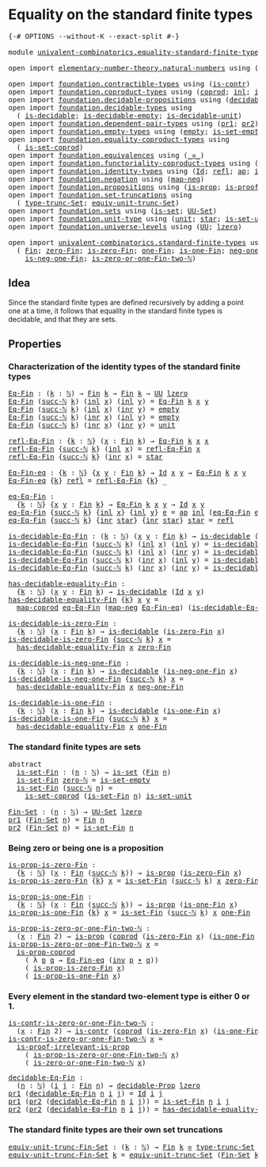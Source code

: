 # Equality on the standard finite types

<pre class="Agda"><a id="50" class="Symbol">{-#</a> <a id="54" class="Keyword">OPTIONS</a> <a id="62" class="Pragma">--without-K</a> <a id="74" class="Pragma">--exact-split</a> <a id="88" class="Symbol">#-}</a>

<a id="93" class="Keyword">module</a> <a id="100" href="univalent-combinatorics.equality-standard-finite-types.html" class="Module">univalent-combinatorics.equality-standard-finite-types</a> <a id="155" class="Keyword">where</a>

<a id="162" class="Keyword">open</a> <a id="167" class="Keyword">import</a> <a id="174" href="elementary-number-theory.natural-numbers.html" class="Module">elementary-number-theory.natural-numbers</a> <a id="215" class="Keyword">using</a> <a id="221" class="Symbol">(</a><a id="222" href="elementary-number-theory.natural-numbers.html#1444" class="Datatype">ℕ</a><a id="223" class="Symbol">;</a> <a id="225" href="elementary-number-theory.natural-numbers.html#1465" class="InductiveConstructor">zero-ℕ</a><a id="231" class="Symbol">;</a> <a id="233" href="elementary-number-theory.natural-numbers.html#1478" class="InductiveConstructor">succ-ℕ</a><a id="239" class="Symbol">)</a>
    
<a id="246" class="Keyword">open</a> <a id="251" class="Keyword">import</a> <a id="258" href="foundation.contractible-types.html" class="Module">foundation.contractible-types</a> <a id="288" class="Keyword">using</a> <a id="294" class="Symbol">(</a><a id="295" href="foundation-core.contractible-types.html#925" class="Function">is-contr</a><a id="303" class="Symbol">)</a>
<a id="305" class="Keyword">open</a> <a id="310" class="Keyword">import</a> <a id="317" href="foundation.coproduct-types.html" class="Module">foundation.coproduct-types</a> <a id="344" class="Keyword">using</a> <a id="350" class="Symbol">(</a><a id="351" href="foundation.coproduct-types.html#1168" class="Datatype">coprod</a><a id="357" class="Symbol">;</a> <a id="359" href="foundation.coproduct-types.html#1239" class="InductiveConstructor">inl</a><a id="362" class="Symbol">;</a> <a id="364" href="foundation.coproduct-types.html#1262" class="InductiveConstructor">inr</a><a id="367" class="Symbol">;</a> <a id="369" href="foundation.coproduct-types.html#5644" class="Function">is-prop-coprod</a><a id="383" class="Symbol">)</a>
<a id="385" class="Keyword">open</a> <a id="390" class="Keyword">import</a> <a id="397" href="foundation.decidable-propositions.html" class="Module">foundation.decidable-propositions</a> <a id="431" class="Keyword">using</a> <a id="437" class="Symbol">(</a><a id="438" href="foundation.decidable-propositions.html#1873" class="Function">decidable-Prop</a><a id="452" class="Symbol">)</a>
<a id="454" class="Keyword">open</a> <a id="459" class="Keyword">import</a> <a id="466" href="foundation.decidable-types.html" class="Module">foundation.decidable-types</a> <a id="493" class="Keyword">using</a>
  <a id="501" class="Symbol">(</a> <a id="503" href="foundation.decidable-types.html#1741" class="Function">is-decidable</a><a id="515" class="Symbol">;</a> <a id="517" href="foundation.decidable-types.html#2644" class="Function">is-decidable-empty</a><a id="535" class="Symbol">;</a> <a id="537" href="foundation.decidable-types.html#2576" class="Function">is-decidable-unit</a><a id="554" class="Symbol">)</a>
<a id="556" class="Keyword">open</a> <a id="561" class="Keyword">import</a> <a id="568" href="foundation.dependent-pair-types.html" class="Module">foundation.dependent-pair-types</a> <a id="600" class="Keyword">using</a> <a id="606" class="Symbol">(</a><a id="607" href="foundation-core.dependent-pair-types.html#592" class="Field">pr1</a><a id="610" class="Symbol">;</a> <a id="612" href="foundation-core.dependent-pair-types.html#604" class="Field">pr2</a><a id="615" class="Symbol">)</a>
<a id="617" class="Keyword">open</a> <a id="622" class="Keyword">import</a> <a id="629" href="foundation.empty-types.html" class="Module">foundation.empty-types</a> <a id="652" class="Keyword">using</a> <a id="658" class="Symbol">(</a><a id="659" href="foundation-core.empty-types.html#1047" class="Datatype">empty</a><a id="664" class="Symbol">;</a> <a id="666" href="foundation-core.empty-types.html#2540" class="Function">is-set-empty</a><a id="678" class="Symbol">)</a>
<a id="680" class="Keyword">open</a> <a id="685" class="Keyword">import</a> <a id="692" href="foundation.equality-coproduct-types.html" class="Module">foundation.equality-coproduct-types</a> <a id="728" class="Keyword">using</a>
  <a id="736" class="Symbol">(</a> <a id="738" href="foundation.equality-coproduct-types.html#11156" class="Function">is-set-coprod</a><a id="751" class="Symbol">)</a>
<a id="753" class="Keyword">open</a> <a id="758" class="Keyword">import</a> <a id="765" href="foundation.equivalences.html" class="Module">foundation.equivalences</a> <a id="789" class="Keyword">using</a> <a id="795" class="Symbol">(</a><a id="796" href="foundation-core.equivalences.html#1607" class="Function Operator">_≃_</a><a id="799" class="Symbol">)</a>
<a id="801" class="Keyword">open</a> <a id="806" class="Keyword">import</a> <a id="813" href="foundation.functoriality-coproduct-types.html" class="Module">foundation.functoriality-coproduct-types</a> <a id="854" class="Keyword">using</a> <a id="860" class="Symbol">(</a><a id="861" href="foundation.functoriality-coproduct-types.html#1077" class="Function">map-coprod</a><a id="871" class="Symbol">)</a>
<a id="873" class="Keyword">open</a> <a id="878" class="Keyword">import</a> <a id="885" href="foundation.identity-types.html" class="Module">foundation.identity-types</a> <a id="911" class="Keyword">using</a> <a id="917" class="Symbol">(</a><a id="918" href="foundation-core.identity-types.html#641" class="Datatype">Id</a><a id="920" class="Symbol">;</a> <a id="922" href="foundation-core.identity-types.html#694" class="InductiveConstructor">refl</a><a id="926" class="Symbol">;</a> <a id="928" href="foundation-core.identity-types.html#2853" class="Function">ap</a><a id="930" class="Symbol">;</a> <a id="932" href="foundation-core.identity-types.html#1552" class="Function">inv</a><a id="935" class="Symbol">;</a> <a id="937" href="foundation-core.identity-types.html#1239" class="Function Operator">_∙_</a><a id="940" class="Symbol">)</a>
<a id="942" class="Keyword">open</a> <a id="947" class="Keyword">import</a> <a id="954" href="foundation.negation.html" class="Module">foundation.negation</a> <a id="974" class="Keyword">using</a> <a id="980" class="Symbol">(</a><a id="981" href="foundation-core.negation.html#499" class="Function">map-neg</a><a id="988" class="Symbol">)</a>
<a id="990" class="Keyword">open</a> <a id="995" class="Keyword">import</a> <a id="1002" href="foundation.propositions.html" class="Module">foundation.propositions</a> <a id="1026" class="Keyword">using</a> <a id="1032" class="Symbol">(</a><a id="1033" href="foundation-core.propositions.html#1246" class="Function">is-prop</a><a id="1040" class="Symbol">;</a> <a id="1042" href="foundation-core.propositions.html#2978" class="Function">is-proof-irrelevant-is-prop</a><a id="1069" class="Symbol">)</a>
<a id="1071" class="Keyword">open</a> <a id="1076" class="Keyword">import</a> <a id="1083" href="foundation.set-truncations.html" class="Module">foundation.set-truncations</a> <a id="1110" class="Keyword">using</a>
  <a id="1118" class="Symbol">(</a> <a id="1120" href="foundation.set-truncations.html#3386" class="Postulate">type-trunc-Set</a><a id="1134" class="Symbol">;</a> <a id="1136" href="foundation.set-truncations.html#11287" class="Function">equiv-unit-trunc-Set</a><a id="1156" class="Symbol">)</a>
<a id="1158" class="Keyword">open</a> <a id="1163" class="Keyword">import</a> <a id="1170" href="foundation.sets.html" class="Module">foundation.sets</a> <a id="1186" class="Keyword">using</a> <a id="1192" class="Symbol">(</a><a id="1193" href="foundation-core.sets.html#1099" class="Function">is-set</a><a id="1199" class="Symbol">;</a> <a id="1201" href="foundation-core.sets.html#1177" class="Function">UU-Set</a><a id="1207" class="Symbol">)</a>
<a id="1209" class="Keyword">open</a> <a id="1214" class="Keyword">import</a> <a id="1221" href="foundation.unit-type.html" class="Module">foundation.unit-type</a> <a id="1242" class="Keyword">using</a> <a id="1248" class="Symbol">(</a><a id="1249" href="foundation.unit-type.html#975" class="Datatype">unit</a><a id="1253" class="Symbol">;</a> <a id="1255" href="foundation.unit-type.html#999" class="InductiveConstructor">star</a><a id="1259" class="Symbol">;</a> <a id="1261" href="foundation.unit-type.html#2613" class="Function">is-set-unit</a><a id="1272" class="Symbol">)</a>
<a id="1274" class="Keyword">open</a> <a id="1279" class="Keyword">import</a> <a id="1286" href="foundation.universe-levels.html" class="Module">foundation.universe-levels</a> <a id="1313" class="Keyword">using</a> <a id="1319" class="Symbol">(</a><a id="1320" href="foundation-core.universe-levels.html#222" class="Primitive">UU</a><a id="1322" class="Symbol">;</a> <a id="1324" href="Agda.Primitive.html#764" class="Primitive">lzero</a><a id="1329" class="Symbol">)</a>

<a id="1332" class="Keyword">open</a> <a id="1337" class="Keyword">import</a> <a id="1344" href="univalent-combinatorics.standard-finite-types.html" class="Module">univalent-combinatorics.standard-finite-types</a> <a id="1390" class="Keyword">using</a>
  <a id="1398" class="Symbol">(</a> <a id="1400" href="univalent-combinatorics.standard-finite-types.html#1975" class="Function">Fin</a><a id="1403" class="Symbol">;</a> <a id="1405" href="univalent-combinatorics.standard-finite-types.html#6909" class="Function">zero-Fin</a><a id="1413" class="Symbol">;</a> <a id="1415" href="univalent-combinatorics.standard-finite-types.html#7010" class="Function">is-zero-Fin</a><a id="1426" class="Symbol">;</a> <a id="1428" href="univalent-combinatorics.standard-finite-types.html#8144" class="Function">one-Fin</a><a id="1435" class="Symbol">;</a> <a id="1437" href="univalent-combinatorics.standard-finite-types.html#8212" class="Function">is-one-Fin</a><a id="1447" class="Symbol">;</a> <a id="1449" href="univalent-combinatorics.standard-finite-types.html#2239" class="Function">neg-one-Fin</a><a id="1460" class="Symbol">;</a>
    <a id="1466" href="univalent-combinatorics.standard-finite-types.html#2306" class="Function">is-neg-one-Fin</a><a id="1480" class="Symbol">;</a> <a id="1482" href="univalent-combinatorics.standard-finite-types.html#8292" class="Function">is-zero-or-one-Fin-two-ℕ</a><a id="1506" class="Symbol">)</a>
</pre>
## Idea

Since the standard finite types are defined recursively by adding a point one at a time, it follows that equality in the standard finite types is decidable, and that they are sets.

## Properties

### Characterization of the identity types of the standard finite types

<pre class="Agda"><a id="Eq-Fin"></a><a id="1800" href="univalent-combinatorics.equality-standard-finite-types.html#1800" class="Function">Eq-Fin</a> <a id="1807" class="Symbol">:</a> <a id="1809" class="Symbol">(</a><a id="1810" href="univalent-combinatorics.equality-standard-finite-types.html#1810" class="Bound">k</a> <a id="1812" class="Symbol">:</a> <a id="1814" href="elementary-number-theory.natural-numbers.html#1444" class="Datatype">ℕ</a><a id="1815" class="Symbol">)</a> <a id="1817" class="Symbol">→</a> <a id="1819" href="univalent-combinatorics.standard-finite-types.html#1975" class="Function">Fin</a> <a id="1823" href="univalent-combinatorics.equality-standard-finite-types.html#1810" class="Bound">k</a> <a id="1825" class="Symbol">→</a> <a id="1827" href="univalent-combinatorics.standard-finite-types.html#1975" class="Function">Fin</a> <a id="1831" href="univalent-combinatorics.equality-standard-finite-types.html#1810" class="Bound">k</a> <a id="1833" class="Symbol">→</a> <a id="1835" href="foundation-core.universe-levels.html#222" class="Primitive">UU</a> <a id="1838" href="Agda.Primitive.html#764" class="Primitive">lzero</a>
<a id="1844" href="univalent-combinatorics.equality-standard-finite-types.html#1800" class="Function">Eq-Fin</a> <a id="1851" class="Symbol">(</a><a id="1852" href="elementary-number-theory.natural-numbers.html#1478" class="InductiveConstructor">succ-ℕ</a> <a id="1859" href="univalent-combinatorics.equality-standard-finite-types.html#1859" class="Bound">k</a><a id="1860" class="Symbol">)</a> <a id="1862" class="Symbol">(</a><a id="1863" href="foundation.coproduct-types.html#1239" class="InductiveConstructor">inl</a> <a id="1867" href="univalent-combinatorics.equality-standard-finite-types.html#1867" class="Bound">x</a><a id="1868" class="Symbol">)</a> <a id="1870" class="Symbol">(</a><a id="1871" href="foundation.coproduct-types.html#1239" class="InductiveConstructor">inl</a> <a id="1875" href="univalent-combinatorics.equality-standard-finite-types.html#1875" class="Bound">y</a><a id="1876" class="Symbol">)</a> <a id="1878" class="Symbol">=</a> <a id="1880" href="univalent-combinatorics.equality-standard-finite-types.html#1800" class="Function">Eq-Fin</a> <a id="1887" href="univalent-combinatorics.equality-standard-finite-types.html#1859" class="Bound">k</a> <a id="1889" href="univalent-combinatorics.equality-standard-finite-types.html#1867" class="Bound">x</a> <a id="1891" href="univalent-combinatorics.equality-standard-finite-types.html#1875" class="Bound">y</a>
<a id="1893" href="univalent-combinatorics.equality-standard-finite-types.html#1800" class="Function">Eq-Fin</a> <a id="1900" class="Symbol">(</a><a id="1901" href="elementary-number-theory.natural-numbers.html#1478" class="InductiveConstructor">succ-ℕ</a> <a id="1908" href="univalent-combinatorics.equality-standard-finite-types.html#1908" class="Bound">k</a><a id="1909" class="Symbol">)</a> <a id="1911" class="Symbol">(</a><a id="1912" href="foundation.coproduct-types.html#1239" class="InductiveConstructor">inl</a> <a id="1916" href="univalent-combinatorics.equality-standard-finite-types.html#1916" class="Bound">x</a><a id="1917" class="Symbol">)</a> <a id="1919" class="Symbol">(</a><a id="1920" href="foundation.coproduct-types.html#1262" class="InductiveConstructor">inr</a> <a id="1924" href="univalent-combinatorics.equality-standard-finite-types.html#1924" class="Bound">y</a><a id="1925" class="Symbol">)</a> <a id="1927" class="Symbol">=</a> <a id="1929" href="foundation-core.empty-types.html#1047" class="Datatype">empty</a>
<a id="1935" href="univalent-combinatorics.equality-standard-finite-types.html#1800" class="Function">Eq-Fin</a> <a id="1942" class="Symbol">(</a><a id="1943" href="elementary-number-theory.natural-numbers.html#1478" class="InductiveConstructor">succ-ℕ</a> <a id="1950" href="univalent-combinatorics.equality-standard-finite-types.html#1950" class="Bound">k</a><a id="1951" class="Symbol">)</a> <a id="1953" class="Symbol">(</a><a id="1954" href="foundation.coproduct-types.html#1262" class="InductiveConstructor">inr</a> <a id="1958" href="univalent-combinatorics.equality-standard-finite-types.html#1958" class="Bound">x</a><a id="1959" class="Symbol">)</a> <a id="1961" class="Symbol">(</a><a id="1962" href="foundation.coproduct-types.html#1239" class="InductiveConstructor">inl</a> <a id="1966" href="univalent-combinatorics.equality-standard-finite-types.html#1966" class="Bound">y</a><a id="1967" class="Symbol">)</a> <a id="1969" class="Symbol">=</a> <a id="1971" href="foundation-core.empty-types.html#1047" class="Datatype">empty</a>
<a id="1977" href="univalent-combinatorics.equality-standard-finite-types.html#1800" class="Function">Eq-Fin</a> <a id="1984" class="Symbol">(</a><a id="1985" href="elementary-number-theory.natural-numbers.html#1478" class="InductiveConstructor">succ-ℕ</a> <a id="1992" href="univalent-combinatorics.equality-standard-finite-types.html#1992" class="Bound">k</a><a id="1993" class="Symbol">)</a> <a id="1995" class="Symbol">(</a><a id="1996" href="foundation.coproduct-types.html#1262" class="InductiveConstructor">inr</a> <a id="2000" href="univalent-combinatorics.equality-standard-finite-types.html#2000" class="Bound">x</a><a id="2001" class="Symbol">)</a> <a id="2003" class="Symbol">(</a><a id="2004" href="foundation.coproduct-types.html#1262" class="InductiveConstructor">inr</a> <a id="2008" href="univalent-combinatorics.equality-standard-finite-types.html#2008" class="Bound">y</a><a id="2009" class="Symbol">)</a> <a id="2011" class="Symbol">=</a> <a id="2013" href="foundation.unit-type.html#975" class="Datatype">unit</a>

<a id="refl-Eq-Fin"></a><a id="2019" href="univalent-combinatorics.equality-standard-finite-types.html#2019" class="Function">refl-Eq-Fin</a> <a id="2031" class="Symbol">:</a> <a id="2033" class="Symbol">{</a><a id="2034" href="univalent-combinatorics.equality-standard-finite-types.html#2034" class="Bound">k</a> <a id="2036" class="Symbol">:</a> <a id="2038" href="elementary-number-theory.natural-numbers.html#1444" class="Datatype">ℕ</a><a id="2039" class="Symbol">}</a> <a id="2041" class="Symbol">(</a><a id="2042" href="univalent-combinatorics.equality-standard-finite-types.html#2042" class="Bound">x</a> <a id="2044" class="Symbol">:</a> <a id="2046" href="univalent-combinatorics.standard-finite-types.html#1975" class="Function">Fin</a> <a id="2050" href="univalent-combinatorics.equality-standard-finite-types.html#2034" class="Bound">k</a><a id="2051" class="Symbol">)</a> <a id="2053" class="Symbol">→</a> <a id="2055" href="univalent-combinatorics.equality-standard-finite-types.html#1800" class="Function">Eq-Fin</a> <a id="2062" href="univalent-combinatorics.equality-standard-finite-types.html#2034" class="Bound">k</a> <a id="2064" href="univalent-combinatorics.equality-standard-finite-types.html#2042" class="Bound">x</a> <a id="2066" href="univalent-combinatorics.equality-standard-finite-types.html#2042" class="Bound">x</a>
<a id="2068" href="univalent-combinatorics.equality-standard-finite-types.html#2019" class="Function">refl-Eq-Fin</a> <a id="2080" class="Symbol">{</a><a id="2081" href="elementary-number-theory.natural-numbers.html#1478" class="InductiveConstructor">succ-ℕ</a> <a id="2088" href="univalent-combinatorics.equality-standard-finite-types.html#2088" class="Bound">k</a><a id="2089" class="Symbol">}</a> <a id="2091" class="Symbol">(</a><a id="2092" href="foundation.coproduct-types.html#1239" class="InductiveConstructor">inl</a> <a id="2096" href="univalent-combinatorics.equality-standard-finite-types.html#2096" class="Bound">x</a><a id="2097" class="Symbol">)</a> <a id="2099" class="Symbol">=</a> <a id="2101" href="univalent-combinatorics.equality-standard-finite-types.html#2019" class="Function">refl-Eq-Fin</a> <a id="2113" href="univalent-combinatorics.equality-standard-finite-types.html#2096" class="Bound">x</a>
<a id="2115" href="univalent-combinatorics.equality-standard-finite-types.html#2019" class="Function">refl-Eq-Fin</a> <a id="2127" class="Symbol">{</a><a id="2128" href="elementary-number-theory.natural-numbers.html#1478" class="InductiveConstructor">succ-ℕ</a> <a id="2135" href="univalent-combinatorics.equality-standard-finite-types.html#2135" class="Bound">k</a><a id="2136" class="Symbol">}</a> <a id="2138" class="Symbol">(</a><a id="2139" href="foundation.coproduct-types.html#1262" class="InductiveConstructor">inr</a> <a id="2143" href="univalent-combinatorics.equality-standard-finite-types.html#2143" class="Bound">x</a><a id="2144" class="Symbol">)</a> <a id="2146" class="Symbol">=</a> <a id="2148" href="foundation.unit-type.html#999" class="InductiveConstructor">star</a>

<a id="Eq-Fin-eq"></a><a id="2154" href="univalent-combinatorics.equality-standard-finite-types.html#2154" class="Function">Eq-Fin-eq</a> <a id="2164" class="Symbol">:</a> <a id="2166" class="Symbol">{</a><a id="2167" href="univalent-combinatorics.equality-standard-finite-types.html#2167" class="Bound">k</a> <a id="2169" class="Symbol">:</a> <a id="2171" href="elementary-number-theory.natural-numbers.html#1444" class="Datatype">ℕ</a><a id="2172" class="Symbol">}</a> <a id="2174" class="Symbol">{</a><a id="2175" href="univalent-combinatorics.equality-standard-finite-types.html#2175" class="Bound">x</a> <a id="2177" href="univalent-combinatorics.equality-standard-finite-types.html#2177" class="Bound">y</a> <a id="2179" class="Symbol">:</a> <a id="2181" href="univalent-combinatorics.standard-finite-types.html#1975" class="Function">Fin</a> <a id="2185" href="univalent-combinatorics.equality-standard-finite-types.html#2167" class="Bound">k</a><a id="2186" class="Symbol">}</a> <a id="2188" class="Symbol">→</a> <a id="2190" href="foundation-core.identity-types.html#641" class="Datatype">Id</a> <a id="2193" href="univalent-combinatorics.equality-standard-finite-types.html#2175" class="Bound">x</a> <a id="2195" href="univalent-combinatorics.equality-standard-finite-types.html#2177" class="Bound">y</a> <a id="2197" class="Symbol">→</a> <a id="2199" href="univalent-combinatorics.equality-standard-finite-types.html#1800" class="Function">Eq-Fin</a> <a id="2206" href="univalent-combinatorics.equality-standard-finite-types.html#2167" class="Bound">k</a> <a id="2208" href="univalent-combinatorics.equality-standard-finite-types.html#2175" class="Bound">x</a> <a id="2210" href="univalent-combinatorics.equality-standard-finite-types.html#2177" class="Bound">y</a>
<a id="2212" href="univalent-combinatorics.equality-standard-finite-types.html#2154" class="Function">Eq-Fin-eq</a> <a id="2222" class="Symbol">{</a><a id="2223" href="univalent-combinatorics.equality-standard-finite-types.html#2223" class="Bound">k</a><a id="2224" class="Symbol">}</a> <a id="2226" href="foundation-core.identity-types.html#694" class="InductiveConstructor">refl</a> <a id="2231" class="Symbol">=</a> <a id="2233" href="univalent-combinatorics.equality-standard-finite-types.html#2019" class="Function">refl-Eq-Fin</a> <a id="2245" class="Symbol">{</a><a id="2246" href="univalent-combinatorics.equality-standard-finite-types.html#2223" class="Bound">k</a><a id="2247" class="Symbol">}</a> <a id="2249" class="Symbol">_</a>

<a id="eq-Eq-Fin"></a><a id="2252" href="univalent-combinatorics.equality-standard-finite-types.html#2252" class="Function">eq-Eq-Fin</a> <a id="2262" class="Symbol">:</a>
  <a id="2266" class="Symbol">{</a><a id="2267" href="univalent-combinatorics.equality-standard-finite-types.html#2267" class="Bound">k</a> <a id="2269" class="Symbol">:</a> <a id="2271" href="elementary-number-theory.natural-numbers.html#1444" class="Datatype">ℕ</a><a id="2272" class="Symbol">}</a> <a id="2274" class="Symbol">{</a><a id="2275" href="univalent-combinatorics.equality-standard-finite-types.html#2275" class="Bound">x</a> <a id="2277" href="univalent-combinatorics.equality-standard-finite-types.html#2277" class="Bound">y</a> <a id="2279" class="Symbol">:</a> <a id="2281" href="univalent-combinatorics.standard-finite-types.html#1975" class="Function">Fin</a> <a id="2285" href="univalent-combinatorics.equality-standard-finite-types.html#2267" class="Bound">k</a><a id="2286" class="Symbol">}</a> <a id="2288" class="Symbol">→</a> <a id="2290" href="univalent-combinatorics.equality-standard-finite-types.html#1800" class="Function">Eq-Fin</a> <a id="2297" href="univalent-combinatorics.equality-standard-finite-types.html#2267" class="Bound">k</a> <a id="2299" href="univalent-combinatorics.equality-standard-finite-types.html#2275" class="Bound">x</a> <a id="2301" href="univalent-combinatorics.equality-standard-finite-types.html#2277" class="Bound">y</a> <a id="2303" class="Symbol">→</a> <a id="2305" href="foundation-core.identity-types.html#641" class="Datatype">Id</a> <a id="2308" href="univalent-combinatorics.equality-standard-finite-types.html#2275" class="Bound">x</a> <a id="2310" href="univalent-combinatorics.equality-standard-finite-types.html#2277" class="Bound">y</a>
<a id="2312" href="univalent-combinatorics.equality-standard-finite-types.html#2252" class="Function">eq-Eq-Fin</a> <a id="2322" class="Symbol">{</a><a id="2323" href="elementary-number-theory.natural-numbers.html#1478" class="InductiveConstructor">succ-ℕ</a> <a id="2330" href="univalent-combinatorics.equality-standard-finite-types.html#2330" class="Bound">k</a><a id="2331" class="Symbol">}</a> <a id="2333" class="Symbol">{</a><a id="2334" href="foundation.coproduct-types.html#1239" class="InductiveConstructor">inl</a> <a id="2338" href="univalent-combinatorics.equality-standard-finite-types.html#2338" class="Bound">x</a><a id="2339" class="Symbol">}</a> <a id="2341" class="Symbol">{</a><a id="2342" href="foundation.coproduct-types.html#1239" class="InductiveConstructor">inl</a> <a id="2346" href="univalent-combinatorics.equality-standard-finite-types.html#2346" class="Bound">y</a><a id="2347" class="Symbol">}</a> <a id="2349" href="univalent-combinatorics.equality-standard-finite-types.html#2349" class="Bound">e</a> <a id="2351" class="Symbol">=</a> <a id="2353" href="foundation-core.identity-types.html#2853" class="Function">ap</a> <a id="2356" href="foundation.coproduct-types.html#1239" class="InductiveConstructor">inl</a> <a id="2360" class="Symbol">(</a><a id="2361" href="univalent-combinatorics.equality-standard-finite-types.html#2252" class="Function">eq-Eq-Fin</a> <a id="2371" href="univalent-combinatorics.equality-standard-finite-types.html#2349" class="Bound">e</a><a id="2372" class="Symbol">)</a>
<a id="2374" href="univalent-combinatorics.equality-standard-finite-types.html#2252" class="Function">eq-Eq-Fin</a> <a id="2384" class="Symbol">{</a><a id="2385" href="elementary-number-theory.natural-numbers.html#1478" class="InductiveConstructor">succ-ℕ</a> <a id="2392" href="univalent-combinatorics.equality-standard-finite-types.html#2392" class="Bound">k</a><a id="2393" class="Symbol">}</a> <a id="2395" class="Symbol">{</a><a id="2396" href="foundation.coproduct-types.html#1262" class="InductiveConstructor">inr</a> <a id="2400" href="foundation.unit-type.html#999" class="InductiveConstructor">star</a><a id="2404" class="Symbol">}</a> <a id="2406" class="Symbol">{</a><a id="2407" href="foundation.coproduct-types.html#1262" class="InductiveConstructor">inr</a> <a id="2411" href="foundation.unit-type.html#999" class="InductiveConstructor">star</a><a id="2415" class="Symbol">}</a> <a id="2417" href="foundation.unit-type.html#999" class="InductiveConstructor">star</a> <a id="2422" class="Symbol">=</a> <a id="2424" href="foundation-core.identity-types.html#694" class="InductiveConstructor">refl</a>

<a id="is-decidable-Eq-Fin"></a><a id="2430" href="univalent-combinatorics.equality-standard-finite-types.html#2430" class="Function">is-decidable-Eq-Fin</a> <a id="2450" class="Symbol">:</a> <a id="2452" class="Symbol">(</a><a id="2453" href="univalent-combinatorics.equality-standard-finite-types.html#2453" class="Bound">k</a> <a id="2455" class="Symbol">:</a> <a id="2457" href="elementary-number-theory.natural-numbers.html#1444" class="Datatype">ℕ</a><a id="2458" class="Symbol">)</a> <a id="2460" class="Symbol">(</a><a id="2461" href="univalent-combinatorics.equality-standard-finite-types.html#2461" class="Bound">x</a> <a id="2463" href="univalent-combinatorics.equality-standard-finite-types.html#2463" class="Bound">y</a> <a id="2465" class="Symbol">:</a> <a id="2467" href="univalent-combinatorics.standard-finite-types.html#1975" class="Function">Fin</a> <a id="2471" href="univalent-combinatorics.equality-standard-finite-types.html#2453" class="Bound">k</a><a id="2472" class="Symbol">)</a> <a id="2474" class="Symbol">→</a> <a id="2476" href="foundation.decidable-types.html#1741" class="Function">is-decidable</a> <a id="2489" class="Symbol">(</a><a id="2490" href="univalent-combinatorics.equality-standard-finite-types.html#1800" class="Function">Eq-Fin</a> <a id="2497" href="univalent-combinatorics.equality-standard-finite-types.html#2453" class="Bound">k</a> <a id="2499" href="univalent-combinatorics.equality-standard-finite-types.html#2461" class="Bound">x</a> <a id="2501" href="univalent-combinatorics.equality-standard-finite-types.html#2463" class="Bound">y</a><a id="2502" class="Symbol">)</a>
<a id="2504" href="univalent-combinatorics.equality-standard-finite-types.html#2430" class="Function">is-decidable-Eq-Fin</a> <a id="2524" class="Symbol">(</a><a id="2525" href="elementary-number-theory.natural-numbers.html#1478" class="InductiveConstructor">succ-ℕ</a> <a id="2532" href="univalent-combinatorics.equality-standard-finite-types.html#2532" class="Bound">k</a><a id="2533" class="Symbol">)</a> <a id="2535" class="Symbol">(</a><a id="2536" href="foundation.coproduct-types.html#1239" class="InductiveConstructor">inl</a> <a id="2540" href="univalent-combinatorics.equality-standard-finite-types.html#2540" class="Bound">x</a><a id="2541" class="Symbol">)</a> <a id="2543" class="Symbol">(</a><a id="2544" href="foundation.coproduct-types.html#1239" class="InductiveConstructor">inl</a> <a id="2548" href="univalent-combinatorics.equality-standard-finite-types.html#2548" class="Bound">y</a><a id="2549" class="Symbol">)</a> <a id="2551" class="Symbol">=</a> <a id="2553" href="univalent-combinatorics.equality-standard-finite-types.html#2430" class="Function">is-decidable-Eq-Fin</a> <a id="2573" href="univalent-combinatorics.equality-standard-finite-types.html#2532" class="Bound">k</a> <a id="2575" href="univalent-combinatorics.equality-standard-finite-types.html#2540" class="Bound">x</a> <a id="2577" href="univalent-combinatorics.equality-standard-finite-types.html#2548" class="Bound">y</a>
<a id="2579" href="univalent-combinatorics.equality-standard-finite-types.html#2430" class="Function">is-decidable-Eq-Fin</a> <a id="2599" class="Symbol">(</a><a id="2600" href="elementary-number-theory.natural-numbers.html#1478" class="InductiveConstructor">succ-ℕ</a> <a id="2607" href="univalent-combinatorics.equality-standard-finite-types.html#2607" class="Bound">k</a><a id="2608" class="Symbol">)</a> <a id="2610" class="Symbol">(</a><a id="2611" href="foundation.coproduct-types.html#1239" class="InductiveConstructor">inl</a> <a id="2615" href="univalent-combinatorics.equality-standard-finite-types.html#2615" class="Bound">x</a><a id="2616" class="Symbol">)</a> <a id="2618" class="Symbol">(</a><a id="2619" href="foundation.coproduct-types.html#1262" class="InductiveConstructor">inr</a> <a id="2623" href="univalent-combinatorics.equality-standard-finite-types.html#2623" class="Bound">y</a><a id="2624" class="Symbol">)</a> <a id="2626" class="Symbol">=</a> <a id="2628" href="foundation.decidable-types.html#2644" class="Function">is-decidable-empty</a>
<a id="2647" href="univalent-combinatorics.equality-standard-finite-types.html#2430" class="Function">is-decidable-Eq-Fin</a> <a id="2667" class="Symbol">(</a><a id="2668" href="elementary-number-theory.natural-numbers.html#1478" class="InductiveConstructor">succ-ℕ</a> <a id="2675" href="univalent-combinatorics.equality-standard-finite-types.html#2675" class="Bound">k</a><a id="2676" class="Symbol">)</a> <a id="2678" class="Symbol">(</a><a id="2679" href="foundation.coproduct-types.html#1262" class="InductiveConstructor">inr</a> <a id="2683" href="univalent-combinatorics.equality-standard-finite-types.html#2683" class="Bound">x</a><a id="2684" class="Symbol">)</a> <a id="2686" class="Symbol">(</a><a id="2687" href="foundation.coproduct-types.html#1239" class="InductiveConstructor">inl</a> <a id="2691" href="univalent-combinatorics.equality-standard-finite-types.html#2691" class="Bound">y</a><a id="2692" class="Symbol">)</a> <a id="2694" class="Symbol">=</a> <a id="2696" href="foundation.decidable-types.html#2644" class="Function">is-decidable-empty</a>
<a id="2715" href="univalent-combinatorics.equality-standard-finite-types.html#2430" class="Function">is-decidable-Eq-Fin</a> <a id="2735" class="Symbol">(</a><a id="2736" href="elementary-number-theory.natural-numbers.html#1478" class="InductiveConstructor">succ-ℕ</a> <a id="2743" href="univalent-combinatorics.equality-standard-finite-types.html#2743" class="Bound">k</a><a id="2744" class="Symbol">)</a> <a id="2746" class="Symbol">(</a><a id="2747" href="foundation.coproduct-types.html#1262" class="InductiveConstructor">inr</a> <a id="2751" href="univalent-combinatorics.equality-standard-finite-types.html#2751" class="Bound">x</a><a id="2752" class="Symbol">)</a> <a id="2754" class="Symbol">(</a><a id="2755" href="foundation.coproduct-types.html#1262" class="InductiveConstructor">inr</a> <a id="2759" href="univalent-combinatorics.equality-standard-finite-types.html#2759" class="Bound">y</a><a id="2760" class="Symbol">)</a> <a id="2762" class="Symbol">=</a> <a id="2764" href="foundation.decidable-types.html#2576" class="Function">is-decidable-unit</a>

<a id="has-decidable-equality-Fin"></a><a id="2783" href="univalent-combinatorics.equality-standard-finite-types.html#2783" class="Function">has-decidable-equality-Fin</a> <a id="2810" class="Symbol">:</a>
  <a id="2814" class="Symbol">{</a><a id="2815" href="univalent-combinatorics.equality-standard-finite-types.html#2815" class="Bound">k</a> <a id="2817" class="Symbol">:</a> <a id="2819" href="elementary-number-theory.natural-numbers.html#1444" class="Datatype">ℕ</a><a id="2820" class="Symbol">}</a> <a id="2822" class="Symbol">(</a><a id="2823" href="univalent-combinatorics.equality-standard-finite-types.html#2823" class="Bound">x</a> <a id="2825" href="univalent-combinatorics.equality-standard-finite-types.html#2825" class="Bound">y</a> <a id="2827" class="Symbol">:</a> <a id="2829" href="univalent-combinatorics.standard-finite-types.html#1975" class="Function">Fin</a> <a id="2833" href="univalent-combinatorics.equality-standard-finite-types.html#2815" class="Bound">k</a><a id="2834" class="Symbol">)</a> <a id="2836" class="Symbol">→</a> <a id="2838" href="foundation.decidable-types.html#1741" class="Function">is-decidable</a> <a id="2851" class="Symbol">(</a><a id="2852" href="foundation-core.identity-types.html#641" class="Datatype">Id</a> <a id="2855" href="univalent-combinatorics.equality-standard-finite-types.html#2823" class="Bound">x</a> <a id="2857" href="univalent-combinatorics.equality-standard-finite-types.html#2825" class="Bound">y</a><a id="2858" class="Symbol">)</a>
<a id="2860" href="univalent-combinatorics.equality-standard-finite-types.html#2783" class="Function">has-decidable-equality-Fin</a> <a id="2887" class="Symbol">{</a><a id="2888" href="univalent-combinatorics.equality-standard-finite-types.html#2888" class="Bound">k</a><a id="2889" class="Symbol">}</a> <a id="2891" href="univalent-combinatorics.equality-standard-finite-types.html#2891" class="Bound">x</a> <a id="2893" href="univalent-combinatorics.equality-standard-finite-types.html#2893" class="Bound">y</a> <a id="2895" class="Symbol">=</a>
  <a id="2899" href="foundation.functoriality-coproduct-types.html#1077" class="Function">map-coprod</a> <a id="2910" href="univalent-combinatorics.equality-standard-finite-types.html#2252" class="Function">eq-Eq-Fin</a> <a id="2920" class="Symbol">(</a><a id="2921" href="foundation-core.negation.html#499" class="Function">map-neg</a> <a id="2929" href="univalent-combinatorics.equality-standard-finite-types.html#2154" class="Function">Eq-Fin-eq</a><a id="2938" class="Symbol">)</a> <a id="2940" class="Symbol">(</a><a id="2941" href="univalent-combinatorics.equality-standard-finite-types.html#2430" class="Function">is-decidable-Eq-Fin</a> <a id="2961" href="univalent-combinatorics.equality-standard-finite-types.html#2888" class="Bound">k</a> <a id="2963" href="univalent-combinatorics.equality-standard-finite-types.html#2891" class="Bound">x</a> <a id="2965" href="univalent-combinatorics.equality-standard-finite-types.html#2893" class="Bound">y</a><a id="2966" class="Symbol">)</a>

<a id="is-decidable-is-zero-Fin"></a><a id="2969" href="univalent-combinatorics.equality-standard-finite-types.html#2969" class="Function">is-decidable-is-zero-Fin</a> <a id="2994" class="Symbol">:</a>
  <a id="2998" class="Symbol">{</a><a id="2999" href="univalent-combinatorics.equality-standard-finite-types.html#2999" class="Bound">k</a> <a id="3001" class="Symbol">:</a> <a id="3003" href="elementary-number-theory.natural-numbers.html#1444" class="Datatype">ℕ</a><a id="3004" class="Symbol">}</a> <a id="3006" class="Symbol">(</a><a id="3007" href="univalent-combinatorics.equality-standard-finite-types.html#3007" class="Bound">x</a> <a id="3009" class="Symbol">:</a> <a id="3011" href="univalent-combinatorics.standard-finite-types.html#1975" class="Function">Fin</a> <a id="3015" href="univalent-combinatorics.equality-standard-finite-types.html#2999" class="Bound">k</a><a id="3016" class="Symbol">)</a> <a id="3018" class="Symbol">→</a> <a id="3020" href="foundation.decidable-types.html#1741" class="Function">is-decidable</a> <a id="3033" class="Symbol">(</a><a id="3034" href="univalent-combinatorics.standard-finite-types.html#7010" class="Function">is-zero-Fin</a> <a id="3046" href="univalent-combinatorics.equality-standard-finite-types.html#3007" class="Bound">x</a><a id="3047" class="Symbol">)</a>
<a id="3049" href="univalent-combinatorics.equality-standard-finite-types.html#2969" class="Function">is-decidable-is-zero-Fin</a> <a id="3074" class="Symbol">{</a><a id="3075" href="elementary-number-theory.natural-numbers.html#1478" class="InductiveConstructor">succ-ℕ</a> <a id="3082" href="univalent-combinatorics.equality-standard-finite-types.html#3082" class="Bound">k</a><a id="3083" class="Symbol">}</a> <a id="3085" href="univalent-combinatorics.equality-standard-finite-types.html#3085" class="Bound">x</a> <a id="3087" class="Symbol">=</a>
  <a id="3091" href="univalent-combinatorics.equality-standard-finite-types.html#2783" class="Function">has-decidable-equality-Fin</a> <a id="3118" href="univalent-combinatorics.equality-standard-finite-types.html#3085" class="Bound">x</a> <a id="3120" href="univalent-combinatorics.standard-finite-types.html#6909" class="Function">zero-Fin</a>

<a id="is-decidable-is-neg-one-Fin"></a><a id="3130" href="univalent-combinatorics.equality-standard-finite-types.html#3130" class="Function">is-decidable-is-neg-one-Fin</a> <a id="3158" class="Symbol">:</a>
  <a id="3162" class="Symbol">{</a><a id="3163" href="univalent-combinatorics.equality-standard-finite-types.html#3163" class="Bound">k</a> <a id="3165" class="Symbol">:</a> <a id="3167" href="elementary-number-theory.natural-numbers.html#1444" class="Datatype">ℕ</a><a id="3168" class="Symbol">}</a> <a id="3170" class="Symbol">(</a><a id="3171" href="univalent-combinatorics.equality-standard-finite-types.html#3171" class="Bound">x</a> <a id="3173" class="Symbol">:</a> <a id="3175" href="univalent-combinatorics.standard-finite-types.html#1975" class="Function">Fin</a> <a id="3179" href="univalent-combinatorics.equality-standard-finite-types.html#3163" class="Bound">k</a><a id="3180" class="Symbol">)</a> <a id="3182" class="Symbol">→</a> <a id="3184" href="foundation.decidable-types.html#1741" class="Function">is-decidable</a> <a id="3197" class="Symbol">(</a><a id="3198" href="univalent-combinatorics.standard-finite-types.html#2306" class="Function">is-neg-one-Fin</a> <a id="3213" href="univalent-combinatorics.equality-standard-finite-types.html#3171" class="Bound">x</a><a id="3214" class="Symbol">)</a>
<a id="3216" href="univalent-combinatorics.equality-standard-finite-types.html#3130" class="Function">is-decidable-is-neg-one-Fin</a> <a id="3244" class="Symbol">{</a><a id="3245" href="elementary-number-theory.natural-numbers.html#1478" class="InductiveConstructor">succ-ℕ</a> <a id="3252" href="univalent-combinatorics.equality-standard-finite-types.html#3252" class="Bound">k</a><a id="3253" class="Symbol">}</a> <a id="3255" href="univalent-combinatorics.equality-standard-finite-types.html#3255" class="Bound">x</a> <a id="3257" class="Symbol">=</a>
  <a id="3261" href="univalent-combinatorics.equality-standard-finite-types.html#2783" class="Function">has-decidable-equality-Fin</a> <a id="3288" href="univalent-combinatorics.equality-standard-finite-types.html#3255" class="Bound">x</a> <a id="3290" href="univalent-combinatorics.standard-finite-types.html#2239" class="Function">neg-one-Fin</a>

<a id="is-decidable-is-one-Fin"></a><a id="3303" href="univalent-combinatorics.equality-standard-finite-types.html#3303" class="Function">is-decidable-is-one-Fin</a> <a id="3327" class="Symbol">:</a>
  <a id="3331" class="Symbol">{</a><a id="3332" href="univalent-combinatorics.equality-standard-finite-types.html#3332" class="Bound">k</a> <a id="3334" class="Symbol">:</a> <a id="3336" href="elementary-number-theory.natural-numbers.html#1444" class="Datatype">ℕ</a><a id="3337" class="Symbol">}</a> <a id="3339" class="Symbol">(</a><a id="3340" href="univalent-combinatorics.equality-standard-finite-types.html#3340" class="Bound">x</a> <a id="3342" class="Symbol">:</a> <a id="3344" href="univalent-combinatorics.standard-finite-types.html#1975" class="Function">Fin</a> <a id="3348" href="univalent-combinatorics.equality-standard-finite-types.html#3332" class="Bound">k</a><a id="3349" class="Symbol">)</a> <a id="3351" class="Symbol">→</a> <a id="3353" href="foundation.decidable-types.html#1741" class="Function">is-decidable</a> <a id="3366" class="Symbol">(</a><a id="3367" href="univalent-combinatorics.standard-finite-types.html#8212" class="Function">is-one-Fin</a> <a id="3378" href="univalent-combinatorics.equality-standard-finite-types.html#3340" class="Bound">x</a><a id="3379" class="Symbol">)</a>
<a id="3381" href="univalent-combinatorics.equality-standard-finite-types.html#3303" class="Function">is-decidable-is-one-Fin</a> <a id="3405" class="Symbol">{</a><a id="3406" href="elementary-number-theory.natural-numbers.html#1478" class="InductiveConstructor">succ-ℕ</a> <a id="3413" href="univalent-combinatorics.equality-standard-finite-types.html#3413" class="Bound">k</a><a id="3414" class="Symbol">}</a> <a id="3416" href="univalent-combinatorics.equality-standard-finite-types.html#3416" class="Bound">x</a> <a id="3418" class="Symbol">=</a>
  <a id="3422" href="univalent-combinatorics.equality-standard-finite-types.html#2783" class="Function">has-decidable-equality-Fin</a> <a id="3449" href="univalent-combinatorics.equality-standard-finite-types.html#3416" class="Bound">x</a> <a id="3451" href="univalent-combinatorics.standard-finite-types.html#8144" class="Function">one-Fin</a>
</pre>
### The standard finite types are sets

<pre class="Agda"><a id="3512" class="Keyword">abstract</a>
  <a id="is-set-Fin"></a><a id="3523" href="univalent-combinatorics.equality-standard-finite-types.html#3523" class="Function">is-set-Fin</a> <a id="3534" class="Symbol">:</a> <a id="3536" class="Symbol">(</a><a id="3537" href="univalent-combinatorics.equality-standard-finite-types.html#3537" class="Bound">n</a> <a id="3539" class="Symbol">:</a> <a id="3541" href="elementary-number-theory.natural-numbers.html#1444" class="Datatype">ℕ</a><a id="3542" class="Symbol">)</a> <a id="3544" class="Symbol">→</a> <a id="3546" href="foundation-core.sets.html#1099" class="Function">is-set</a> <a id="3553" class="Symbol">(</a><a id="3554" href="univalent-combinatorics.standard-finite-types.html#1975" class="Function">Fin</a> <a id="3558" href="univalent-combinatorics.equality-standard-finite-types.html#3537" class="Bound">n</a><a id="3559" class="Symbol">)</a>
  <a id="3563" href="univalent-combinatorics.equality-standard-finite-types.html#3523" class="Function">is-set-Fin</a> <a id="3574" href="elementary-number-theory.natural-numbers.html#1465" class="InductiveConstructor">zero-ℕ</a> <a id="3581" class="Symbol">=</a> <a id="3583" href="foundation-core.empty-types.html#2540" class="Function">is-set-empty</a>
  <a id="3598" href="univalent-combinatorics.equality-standard-finite-types.html#3523" class="Function">is-set-Fin</a> <a id="3609" class="Symbol">(</a><a id="3610" href="elementary-number-theory.natural-numbers.html#1478" class="InductiveConstructor">succ-ℕ</a> <a id="3617" href="univalent-combinatorics.equality-standard-finite-types.html#3617" class="Bound">n</a><a id="3618" class="Symbol">)</a> <a id="3620" class="Symbol">=</a>
    <a id="3626" href="foundation.equality-coproduct-types.html#11156" class="Function">is-set-coprod</a> <a id="3640" class="Symbol">(</a><a id="3641" href="univalent-combinatorics.equality-standard-finite-types.html#3523" class="Function">is-set-Fin</a> <a id="3652" href="univalent-combinatorics.equality-standard-finite-types.html#3617" class="Bound">n</a><a id="3653" class="Symbol">)</a> <a id="3655" href="foundation.unit-type.html#2613" class="Function">is-set-unit</a>

<a id="Fin-Set"></a><a id="3668" href="univalent-combinatorics.equality-standard-finite-types.html#3668" class="Function">Fin-Set</a> <a id="3676" class="Symbol">:</a> <a id="3678" class="Symbol">(</a><a id="3679" href="univalent-combinatorics.equality-standard-finite-types.html#3679" class="Bound">n</a> <a id="3681" class="Symbol">:</a> <a id="3683" href="elementary-number-theory.natural-numbers.html#1444" class="Datatype">ℕ</a><a id="3684" class="Symbol">)</a> <a id="3686" class="Symbol">→</a> <a id="3688" href="foundation-core.sets.html#1177" class="Function">UU-Set</a> <a id="3695" href="Agda.Primitive.html#764" class="Primitive">lzero</a>
<a id="3701" href="foundation-core.dependent-pair-types.html#592" class="Field">pr1</a> <a id="3705" class="Symbol">(</a><a id="3706" href="univalent-combinatorics.equality-standard-finite-types.html#3668" class="Function">Fin-Set</a> <a id="3714" href="univalent-combinatorics.equality-standard-finite-types.html#3714" class="Bound">n</a><a id="3715" class="Symbol">)</a> <a id="3717" class="Symbol">=</a> <a id="3719" href="univalent-combinatorics.standard-finite-types.html#1975" class="Function">Fin</a> <a id="3723" href="univalent-combinatorics.equality-standard-finite-types.html#3714" class="Bound">n</a>
<a id="3725" href="foundation-core.dependent-pair-types.html#604" class="Field">pr2</a> <a id="3729" class="Symbol">(</a><a id="3730" href="univalent-combinatorics.equality-standard-finite-types.html#3668" class="Function">Fin-Set</a> <a id="3738" href="univalent-combinatorics.equality-standard-finite-types.html#3738" class="Bound">n</a><a id="3739" class="Symbol">)</a> <a id="3741" class="Symbol">=</a> <a id="3743" href="univalent-combinatorics.equality-standard-finite-types.html#3523" class="Function">is-set-Fin</a> <a id="3754" href="univalent-combinatorics.equality-standard-finite-types.html#3738" class="Bound">n</a>
</pre>
### Being zero or being one is a proposition

<pre class="Agda"><a id="is-prop-is-zero-Fin"></a><a id="3815" href="univalent-combinatorics.equality-standard-finite-types.html#3815" class="Function">is-prop-is-zero-Fin</a> <a id="3835" class="Symbol">:</a>
  <a id="3839" class="Symbol">{</a><a id="3840" href="univalent-combinatorics.equality-standard-finite-types.html#3840" class="Bound">k</a> <a id="3842" class="Symbol">:</a> <a id="3844" href="elementary-number-theory.natural-numbers.html#1444" class="Datatype">ℕ</a><a id="3845" class="Symbol">}</a> <a id="3847" class="Symbol">(</a><a id="3848" href="univalent-combinatorics.equality-standard-finite-types.html#3848" class="Bound">x</a> <a id="3850" class="Symbol">:</a> <a id="3852" href="univalent-combinatorics.standard-finite-types.html#1975" class="Function">Fin</a> <a id="3856" class="Symbol">(</a><a id="3857" href="elementary-number-theory.natural-numbers.html#1478" class="InductiveConstructor">succ-ℕ</a> <a id="3864" href="univalent-combinatorics.equality-standard-finite-types.html#3840" class="Bound">k</a><a id="3865" class="Symbol">))</a> <a id="3868" class="Symbol">→</a> <a id="3870" href="foundation-core.propositions.html#1246" class="Function">is-prop</a> <a id="3878" class="Symbol">(</a><a id="3879" href="univalent-combinatorics.standard-finite-types.html#7010" class="Function">is-zero-Fin</a> <a id="3891" href="univalent-combinatorics.equality-standard-finite-types.html#3848" class="Bound">x</a><a id="3892" class="Symbol">)</a>
<a id="3894" href="univalent-combinatorics.equality-standard-finite-types.html#3815" class="Function">is-prop-is-zero-Fin</a> <a id="3914" class="Symbol">{</a><a id="3915" href="univalent-combinatorics.equality-standard-finite-types.html#3915" class="Bound">k</a><a id="3916" class="Symbol">}</a> <a id="3918" href="univalent-combinatorics.equality-standard-finite-types.html#3918" class="Bound">x</a> <a id="3920" class="Symbol">=</a> <a id="3922" href="univalent-combinatorics.equality-standard-finite-types.html#3523" class="Function">is-set-Fin</a> <a id="3933" class="Symbol">(</a><a id="3934" href="elementary-number-theory.natural-numbers.html#1478" class="InductiveConstructor">succ-ℕ</a> <a id="3941" href="univalent-combinatorics.equality-standard-finite-types.html#3915" class="Bound">k</a><a id="3942" class="Symbol">)</a> <a id="3944" href="univalent-combinatorics.equality-standard-finite-types.html#3918" class="Bound">x</a> <a id="3946" href="univalent-combinatorics.standard-finite-types.html#6909" class="Function">zero-Fin</a>

<a id="is-prop-is-one-Fin"></a><a id="3956" href="univalent-combinatorics.equality-standard-finite-types.html#3956" class="Function">is-prop-is-one-Fin</a> <a id="3975" class="Symbol">:</a>
  <a id="3979" class="Symbol">{</a><a id="3980" href="univalent-combinatorics.equality-standard-finite-types.html#3980" class="Bound">k</a> <a id="3982" class="Symbol">:</a> <a id="3984" href="elementary-number-theory.natural-numbers.html#1444" class="Datatype">ℕ</a><a id="3985" class="Symbol">}</a> <a id="3987" class="Symbol">(</a><a id="3988" href="univalent-combinatorics.equality-standard-finite-types.html#3988" class="Bound">x</a> <a id="3990" class="Symbol">:</a> <a id="3992" href="univalent-combinatorics.standard-finite-types.html#1975" class="Function">Fin</a> <a id="3996" class="Symbol">(</a><a id="3997" href="elementary-number-theory.natural-numbers.html#1478" class="InductiveConstructor">succ-ℕ</a> <a id="4004" href="univalent-combinatorics.equality-standard-finite-types.html#3980" class="Bound">k</a><a id="4005" class="Symbol">))</a> <a id="4008" class="Symbol">→</a> <a id="4010" href="foundation-core.propositions.html#1246" class="Function">is-prop</a> <a id="4018" class="Symbol">(</a><a id="4019" href="univalent-combinatorics.standard-finite-types.html#8212" class="Function">is-one-Fin</a> <a id="4030" href="univalent-combinatorics.equality-standard-finite-types.html#3988" class="Bound">x</a><a id="4031" class="Symbol">)</a>
<a id="4033" href="univalent-combinatorics.equality-standard-finite-types.html#3956" class="Function">is-prop-is-one-Fin</a> <a id="4052" class="Symbol">{</a><a id="4053" href="univalent-combinatorics.equality-standard-finite-types.html#4053" class="Bound">k</a><a id="4054" class="Symbol">}</a> <a id="4056" href="univalent-combinatorics.equality-standard-finite-types.html#4056" class="Bound">x</a> <a id="4058" class="Symbol">=</a> <a id="4060" href="univalent-combinatorics.equality-standard-finite-types.html#3523" class="Function">is-set-Fin</a> <a id="4071" class="Symbol">(</a><a id="4072" href="elementary-number-theory.natural-numbers.html#1478" class="InductiveConstructor">succ-ℕ</a> <a id="4079" href="univalent-combinatorics.equality-standard-finite-types.html#4053" class="Bound">k</a><a id="4080" class="Symbol">)</a> <a id="4082" href="univalent-combinatorics.equality-standard-finite-types.html#4056" class="Bound">x</a> <a id="4084" href="univalent-combinatorics.standard-finite-types.html#8144" class="Function">one-Fin</a>

<a id="is-prop-is-zero-or-one-Fin-two-ℕ"></a><a id="4093" href="univalent-combinatorics.equality-standard-finite-types.html#4093" class="Function">is-prop-is-zero-or-one-Fin-two-ℕ</a> <a id="4126" class="Symbol">:</a>
  <a id="4130" class="Symbol">(</a><a id="4131" href="univalent-combinatorics.equality-standard-finite-types.html#4131" class="Bound">x</a> <a id="4133" class="Symbol">:</a> <a id="4135" href="univalent-combinatorics.standard-finite-types.html#1975" class="Function">Fin</a> <a id="4139" class="Number">2</a><a id="4140" class="Symbol">)</a> <a id="4142" class="Symbol">→</a> <a id="4144" href="foundation-core.propositions.html#1246" class="Function">is-prop</a> <a id="4152" class="Symbol">(</a><a id="4153" href="foundation.coproduct-types.html#1168" class="Datatype">coprod</a> <a id="4160" class="Symbol">(</a><a id="4161" href="univalent-combinatorics.standard-finite-types.html#7010" class="Function">is-zero-Fin</a> <a id="4173" href="univalent-combinatorics.equality-standard-finite-types.html#4131" class="Bound">x</a><a id="4174" class="Symbol">)</a> <a id="4176" class="Symbol">(</a><a id="4177" href="univalent-combinatorics.standard-finite-types.html#8212" class="Function">is-one-Fin</a> <a id="4188" href="univalent-combinatorics.equality-standard-finite-types.html#4131" class="Bound">x</a><a id="4189" class="Symbol">))</a>
<a id="4192" href="univalent-combinatorics.equality-standard-finite-types.html#4093" class="Function">is-prop-is-zero-or-one-Fin-two-ℕ</a> <a id="4225" href="univalent-combinatorics.equality-standard-finite-types.html#4225" class="Bound">x</a> <a id="4227" class="Symbol">=</a>
  <a id="4231" href="foundation.coproduct-types.html#5644" class="Function">is-prop-coprod</a>
    <a id="4250" class="Symbol">(</a> <a id="4252" class="Symbol">λ</a> <a id="4254" href="univalent-combinatorics.equality-standard-finite-types.html#4254" class="Bound">p</a> <a id="4256" href="univalent-combinatorics.equality-standard-finite-types.html#4256" class="Bound">q</a> <a id="4258" class="Symbol">→</a> <a id="4260" href="univalent-combinatorics.equality-standard-finite-types.html#2154" class="Function">Eq-Fin-eq</a> <a id="4270" class="Symbol">(</a><a id="4271" href="foundation-core.identity-types.html#1552" class="Function">inv</a> <a id="4275" href="univalent-combinatorics.equality-standard-finite-types.html#4254" class="Bound">p</a> <a id="4277" href="foundation-core.identity-types.html#1239" class="Function Operator">∙</a> <a id="4279" href="univalent-combinatorics.equality-standard-finite-types.html#4256" class="Bound">q</a><a id="4280" class="Symbol">))</a>
    <a id="4287" class="Symbol">(</a> <a id="4289" href="univalent-combinatorics.equality-standard-finite-types.html#3815" class="Function">is-prop-is-zero-Fin</a> <a id="4309" href="univalent-combinatorics.equality-standard-finite-types.html#4225" class="Bound">x</a><a id="4310" class="Symbol">)</a>
    <a id="4316" class="Symbol">(</a> <a id="4318" href="univalent-combinatorics.equality-standard-finite-types.html#3956" class="Function">is-prop-is-one-Fin</a> <a id="4337" href="univalent-combinatorics.equality-standard-finite-types.html#4225" class="Bound">x</a><a id="4338" class="Symbol">)</a>
</pre>
### Every element in the standard two-element type is either 0 or 1.

<pre class="Agda"><a id="is-contr-is-zero-or-one-Fin-two-ℕ"></a><a id="4423" href="univalent-combinatorics.equality-standard-finite-types.html#4423" class="Function">is-contr-is-zero-or-one-Fin-two-ℕ</a> <a id="4457" class="Symbol">:</a>
  <a id="4461" class="Symbol">(</a><a id="4462" href="univalent-combinatorics.equality-standard-finite-types.html#4462" class="Bound">x</a> <a id="4464" class="Symbol">:</a> <a id="4466" href="univalent-combinatorics.standard-finite-types.html#1975" class="Function">Fin</a> <a id="4470" class="Number">2</a><a id="4471" class="Symbol">)</a> <a id="4473" class="Symbol">→</a> <a id="4475" href="foundation-core.contractible-types.html#925" class="Function">is-contr</a> <a id="4484" class="Symbol">(</a><a id="4485" href="foundation.coproduct-types.html#1168" class="Datatype">coprod</a> <a id="4492" class="Symbol">(</a><a id="4493" href="univalent-combinatorics.standard-finite-types.html#7010" class="Function">is-zero-Fin</a> <a id="4505" href="univalent-combinatorics.equality-standard-finite-types.html#4462" class="Bound">x</a><a id="4506" class="Symbol">)</a> <a id="4508" class="Symbol">(</a><a id="4509" href="univalent-combinatorics.standard-finite-types.html#8212" class="Function">is-one-Fin</a> <a id="4520" href="univalent-combinatorics.equality-standard-finite-types.html#4462" class="Bound">x</a><a id="4521" class="Symbol">))</a>
<a id="4524" href="univalent-combinatorics.equality-standard-finite-types.html#4423" class="Function">is-contr-is-zero-or-one-Fin-two-ℕ</a> <a id="4558" href="univalent-combinatorics.equality-standard-finite-types.html#4558" class="Bound">x</a> <a id="4560" class="Symbol">=</a>
  <a id="4564" href="foundation-core.propositions.html#2978" class="Function">is-proof-irrelevant-is-prop</a>
    <a id="4596" class="Symbol">(</a> <a id="4598" href="univalent-combinatorics.equality-standard-finite-types.html#4093" class="Function">is-prop-is-zero-or-one-Fin-two-ℕ</a> <a id="4631" href="univalent-combinatorics.equality-standard-finite-types.html#4558" class="Bound">x</a><a id="4632" class="Symbol">)</a>
    <a id="4638" class="Symbol">(</a> <a id="4640" href="univalent-combinatorics.standard-finite-types.html#8292" class="Function">is-zero-or-one-Fin-two-ℕ</a> <a id="4665" href="univalent-combinatorics.equality-standard-finite-types.html#4558" class="Bound">x</a><a id="4666" class="Symbol">)</a>
</pre>
<pre class="Agda"><a id="decidable-Eq-Fin"></a><a id="4681" href="univalent-combinatorics.equality-standard-finite-types.html#4681" class="Function">decidable-Eq-Fin</a> <a id="4698" class="Symbol">:</a>
  <a id="4702" class="Symbol">(</a><a id="4703" href="univalent-combinatorics.equality-standard-finite-types.html#4703" class="Bound">n</a> <a id="4705" class="Symbol">:</a> <a id="4707" href="elementary-number-theory.natural-numbers.html#1444" class="Datatype">ℕ</a><a id="4708" class="Symbol">)</a> <a id="4710" class="Symbol">(</a><a id="4711" href="univalent-combinatorics.equality-standard-finite-types.html#4711" class="Bound">i</a> <a id="4713" href="univalent-combinatorics.equality-standard-finite-types.html#4713" class="Bound">j</a> <a id="4715" class="Symbol">:</a> <a id="4717" href="univalent-combinatorics.standard-finite-types.html#1975" class="Function">Fin</a> <a id="4721" href="univalent-combinatorics.equality-standard-finite-types.html#4703" class="Bound">n</a><a id="4722" class="Symbol">)</a> <a id="4724" class="Symbol">→</a> <a id="4726" href="foundation.decidable-propositions.html#1873" class="Function">decidable-Prop</a> <a id="4741" href="Agda.Primitive.html#764" class="Primitive">lzero</a>
<a id="4747" href="foundation-core.dependent-pair-types.html#592" class="Field">pr1</a> <a id="4751" class="Symbol">(</a><a id="4752" href="univalent-combinatorics.equality-standard-finite-types.html#4681" class="Function">decidable-Eq-Fin</a> <a id="4769" href="univalent-combinatorics.equality-standard-finite-types.html#4769" class="Bound">n</a> <a id="4771" href="univalent-combinatorics.equality-standard-finite-types.html#4771" class="Bound">i</a> <a id="4773" href="univalent-combinatorics.equality-standard-finite-types.html#4773" class="Bound">j</a><a id="4774" class="Symbol">)</a> <a id="4776" class="Symbol">=</a> <a id="4778" href="foundation-core.identity-types.html#641" class="Datatype">Id</a> <a id="4781" href="univalent-combinatorics.equality-standard-finite-types.html#4771" class="Bound">i</a> <a id="4783" href="univalent-combinatorics.equality-standard-finite-types.html#4773" class="Bound">j</a>
<a id="4785" href="foundation-core.dependent-pair-types.html#592" class="Field">pr1</a> <a id="4789" class="Symbol">(</a><a id="4790" href="foundation-core.dependent-pair-types.html#604" class="Field">pr2</a> <a id="4794" class="Symbol">(</a><a id="4795" href="univalent-combinatorics.equality-standard-finite-types.html#4681" class="Function">decidable-Eq-Fin</a> <a id="4812" href="univalent-combinatorics.equality-standard-finite-types.html#4812" class="Bound">n</a> <a id="4814" href="univalent-combinatorics.equality-standard-finite-types.html#4814" class="Bound">i</a> <a id="4816" href="univalent-combinatorics.equality-standard-finite-types.html#4816" class="Bound">j</a><a id="4817" class="Symbol">))</a> <a id="4820" class="Symbol">=</a> <a id="4822" href="univalent-combinatorics.equality-standard-finite-types.html#3523" class="Function">is-set-Fin</a> <a id="4833" href="univalent-combinatorics.equality-standard-finite-types.html#4812" class="Bound">n</a> <a id="4835" href="univalent-combinatorics.equality-standard-finite-types.html#4814" class="Bound">i</a> <a id="4837" href="univalent-combinatorics.equality-standard-finite-types.html#4816" class="Bound">j</a>
<a id="4839" href="foundation-core.dependent-pair-types.html#604" class="Field">pr2</a> <a id="4843" class="Symbol">(</a><a id="4844" href="foundation-core.dependent-pair-types.html#604" class="Field">pr2</a> <a id="4848" class="Symbol">(</a><a id="4849" href="univalent-combinatorics.equality-standard-finite-types.html#4681" class="Function">decidable-Eq-Fin</a> <a id="4866" href="univalent-combinatorics.equality-standard-finite-types.html#4866" class="Bound">n</a> <a id="4868" href="univalent-combinatorics.equality-standard-finite-types.html#4868" class="Bound">i</a> <a id="4870" href="univalent-combinatorics.equality-standard-finite-types.html#4870" class="Bound">j</a><a id="4871" class="Symbol">))</a> <a id="4874" class="Symbol">=</a> <a id="4876" href="univalent-combinatorics.equality-standard-finite-types.html#2783" class="Function">has-decidable-equality-Fin</a> <a id="4903" href="univalent-combinatorics.equality-standard-finite-types.html#4868" class="Bound">i</a> <a id="4905" href="univalent-combinatorics.equality-standard-finite-types.html#4870" class="Bound">j</a>
</pre>
### The standard finite types are their own set truncations

<pre class="Agda"><a id="equiv-unit-trunc-Fin-Set"></a><a id="4981" href="univalent-combinatorics.equality-standard-finite-types.html#4981" class="Function">equiv-unit-trunc-Fin-Set</a> <a id="5006" class="Symbol">:</a> <a id="5008" class="Symbol">(</a><a id="5009" href="univalent-combinatorics.equality-standard-finite-types.html#5009" class="Bound">k</a> <a id="5011" class="Symbol">:</a> <a id="5013" href="elementary-number-theory.natural-numbers.html#1444" class="Datatype">ℕ</a><a id="5014" class="Symbol">)</a> <a id="5016" class="Symbol">→</a> <a id="5018" href="univalent-combinatorics.standard-finite-types.html#1975" class="Function">Fin</a> <a id="5022" href="univalent-combinatorics.equality-standard-finite-types.html#5009" class="Bound">k</a> <a id="5024" href="foundation-core.equivalences.html#1607" class="Function Operator">≃</a> <a id="5026" href="foundation.set-truncations.html#3386" class="Postulate">type-trunc-Set</a> <a id="5041" class="Symbol">(</a><a id="5042" href="univalent-combinatorics.standard-finite-types.html#1975" class="Function">Fin</a> <a id="5046" href="univalent-combinatorics.equality-standard-finite-types.html#5009" class="Bound">k</a><a id="5047" class="Symbol">)</a>
<a id="5049" href="univalent-combinatorics.equality-standard-finite-types.html#4981" class="Function">equiv-unit-trunc-Fin-Set</a> <a id="5074" href="univalent-combinatorics.equality-standard-finite-types.html#5074" class="Bound">k</a> <a id="5076" class="Symbol">=</a> <a id="5078" href="foundation.set-truncations.html#11287" class="Function">equiv-unit-trunc-Set</a> <a id="5099" class="Symbol">(</a><a id="5100" href="univalent-combinatorics.equality-standard-finite-types.html#3668" class="Function">Fin-Set</a> <a id="5108" href="univalent-combinatorics.equality-standard-finite-types.html#5074" class="Bound">k</a><a id="5109" class="Symbol">)</a>
</pre>